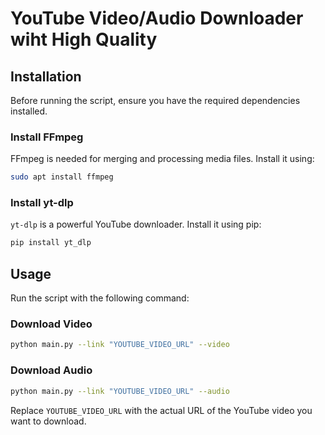 # YouTube Video/Audio Downloader wiht High Quality

## Installation

Before running the script, ensure you have the required dependencies installed.

### Install FFmpeg
FFmpeg is needed for merging and processing media files. Install it using:
```sh
sudo apt install ffmpeg
```

### Install yt-dlp
`yt-dlp` is a powerful YouTube downloader. Install it using pip:
```sh
pip install yt_dlp
```

## Usage

Run the script with the following command:

### Download Video
```sh
python main.py --link "YOUTUBE_VIDEO_URL" --video
```

### Download Audio
```sh
python main.py --link "YOUTUBE_VIDEO_URL" --audio
```

Replace `YOUTUBE_VIDEO_URL` with the actual URL of the YouTube video you want to download.

